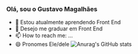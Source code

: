 ### Olá, sou o Gustavo Magalhães

- 🌱 Estou atualmente aprendendo Front End
- 🤔 Desejo me graduar em Front End
- 📫 How to reach me: ...
- 😄 Pronomes Ele/dele
![Anurag's GitHub stats](https://github-readme-stats.vercel.app/api?username=anuraghazra&show_icons=true&theme=transparent)
